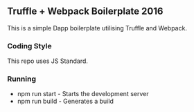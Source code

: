 ## Truffle + Webpack Boilerplate 2016

This is a simple Dapp boilerplate utilising Truffle and Webpack.

### Coding Style

This repo uses JS Standard. 

### Running

- npm run start - Starts the development server
- npm run build - Generates a build
